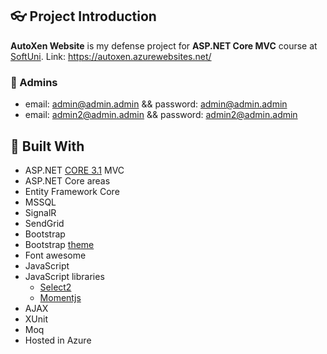## :eyeglasses: Project Introduction
**AutoXen Website** is my defense project for **ASP.NET Core MVC** course at [SoftUni](https://softuni.bg/ "SoftUni"). Link: https://autoxen.azurewebsites.net/
### :cop: Admins 
- email: admin@admin.admin && password: admin@admin.admin 
- email: admin2@admin.admin && password: admin2@admin.admin
## :hammer: Built With
- ASP.NET [CORE 3.1](https://dotnet.microsoft.com/download/dotnet-core/3.1 "CORE 3.1") MVC
- ASP.NET Core areas
- Entity Framework Core
- MSSQL
- SignalR
- SendGrid
- Bootstrap
- Bootstrap [theme](https://bootstrapmade.com/demo/Gp/)
- Font awesome
- JavaScript
- JavaScript libraries
  - [Select2](https://select2.org/)
  - [Momentjs](https://momentjs.com/)
- AJAX
- XUnit
- Moq
- Hosted in Azure
